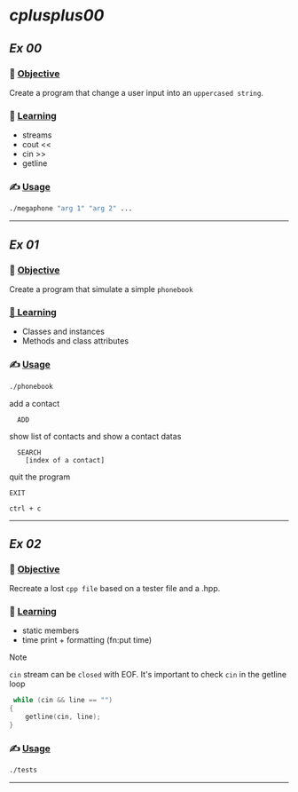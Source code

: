 # *cplusplus00*

## *Ex 00*
### 🎯 <ins>Objective</ins>
Create a program that change a user input into an `uppercased string`.
### 📖 <ins>Learning</ins>
- streams
 - cout <<
 - cin >>
 - getline
### ✍️ <ins>Usage</ins>
```bash
./megaphone "arg 1" "arg 2" ... 
```
***
## *Ex 01*
### 🎯 <ins>Objective</ins>
Create a program that simulate a simple `phonebook`

### <ins> 📖 Learning</ins>
- Classes and instances
- Methods and class attributes

### ✍️ <ins>Usage</ins>
```bash
./phonebook
```
add a contact
```
  ADD
```
show list of contacts and show a contact datas
```
  SEARCH
    [index of a contact]
```
quit the program
```
EXIT
```
```
ctrl + c
```
***
## *Ex 02*
### 🎯 <ins>Objective</ins>
Recreate a lost `cpp file` based on a tester file and a .hpp.

### 📖 <ins>Learning</ins>
- static members
- time print + formatting (fn:put time)

> [!NOTE]
> `cin` stream can be `closed` with EOF.
> It's important to check `cin` in the getline loop
> ```cpp
>  while (cin && line == "")
> {
>     getline(cin, line);
> }
> ```
### ✍️ <ins>Usage</ins>
```bash
./tests
```
***
